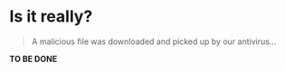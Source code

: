 # Is it really?

> A malicious file was downloaded and picked up by our antivirus...

**TO BE DONE**
